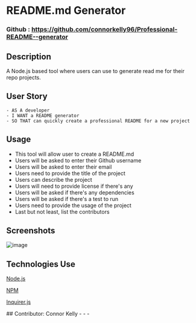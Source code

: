 # README.md Generator

### Github : https://github.com/connorkelly96/Professional-README--generator

## Description
A Node.js based tool where users can use to generate read me for their repo projects.
## User Story
```
- AS A developer
- I WANT a README generator
- SO THAT can quickly create a professional README for a new project
```
## Usage
- This tool will allow user to create a README.md
- Users will be asked to enter their Github username
- Users will be asked to enter their email
- Users need to provide the title of the project
- Users can describe the project
- Users will need to provide license if there's any
- Users will be asked if there's any dependencies
- Users will be asked if there's a test to run
- Users need to provide the usage of the project
- Last but not least, list the contributors

## Screenshots
![image](https://user-images.githubusercontent.com/108823822/190318193-5562f88c-f4eb-4984-b567-aac8e19d3c2d.png)


## Technologies Use
<p><a href="https://nodejs.org/">Node.js</a></p>
<p><a href="https://www.npmjs.com/">NPM</a></p>
<p><a href="https://www.npmjs.com/package/inquirer">Inquirer.js</a></p>
## Contributor:
Connor Kelly 
- - -
